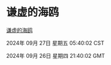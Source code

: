 # 谦虚的海鸥
[谦虚的海鸥](http://219.139.198.207:56308/qxdho/course/base/hotlink/index.php)

2024年 09月 27日 星期五 05:40:02 CST

2024年 09月 26日 星期四 21:40:02 GMT
